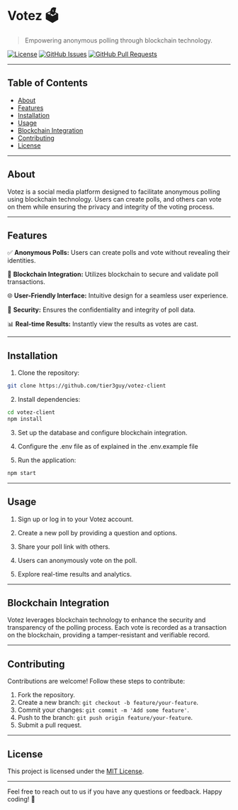 # Votez 🗳️

> Empowering anonymous polling through blockchain technology.

[![License](https://img.shields.io/badge/license-MIT-blue.svg)](LICENSE)
[![GitHub Issues](https://img.shields.io/github/issues/your-username/Votez)](https://github.com/tier3guy/votez-client/issues)
[![GitHub Pull Requests](https://img.shields.io/github/issues-pr/your-username/Votez)](https://github.com/tier3guy/votez-client/pulls)

---

## Table of Contents

- [About](#about)
- [Features](#features)
- [Installation](#installation)
- [Usage](#usage)
- [Blockchain Integration](#blockchain-integration)
- [Contributing](#contributing)
- [License](#license)

---

## About

Votez is a social media platform designed to facilitate anonymous polling using blockchain technology. Users can create polls, and others can vote on them while ensuring the privacy and integrity of the voting process.

---

## Features

✅ **Anonymous Polls:** Users can create polls and vote without revealing their identities.

🔗 **Blockchain Integration:** Utilizes blockchain to secure and validate poll transactions.

🌐 **User-Friendly Interface:** Intuitive design for a seamless user experience.

🔐 **Security:** Ensures the confidentiality and integrity of poll data.

📊 **Real-time Results:** Instantly view the results as votes are cast.

---

## Installation

1. Clone the repository:

```bash
git clone https://github.com/tier3guy/votez-client
```

2. Install dependencies:

```bash
cd votez-client
npm install
```

3. Set up the database and configure blockchain integration.

4. Configure the .env file as of explained in the .env.example file

5. Run the application:

```bash
npm start
```

---

## Usage

1. Sign up or log in to your Votez account.

2. Create a new poll by providing a question and options.

3. Share your poll link with others.

4. Users can anonymously vote on the poll.

5. Explore real-time results and analytics.

---

## Blockchain Integration

Votez leverages blockchain technology to enhance the security and transparency of the polling process. Each vote is recorded as a transaction on the blockchain, providing a tamper-resistant and verifiable record.

---

## Contributing

Contributions are welcome! Follow these steps to contribute:

1. Fork the repository.
2. Create a new branch: `git checkout -b feature/your-feature`.
3. Commit your changes: `git commit -m 'Add some feature'`.
4. Push to the branch: `git push origin feature/your-feature`.
5. Submit a pull request.

---

## License

This project is licensed under the [MIT License](LICENSE).

---

Feel free to reach out to us if you have any questions or feedback. Happy coding! 🚀
